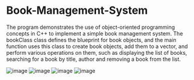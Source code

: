 # Book-Management-System
The program demonstrates the use of object-oriented programming concepts in C++ to implement a simple book management system. The bookClass class defines the blueprint for book objects, and the main function uses this class to create book objects, add them to a vector, and perform various operations on them, such as displaying the list of books, searching for a book by title, author and removing a book from the list.

![image](https://github.com/kushagra-a-singh/Book-Management-System/assets/105034224/617024e3-f6c2-4d16-b972-ef2f831db19e)
![image](https://github.com/kushagra-a-singh/Book-Management-System/assets/105034224/55310bd4-a524-40aa-8ae1-a7103331c7dd)
![image](https://github.com/kushagra-a-singh/Book-Management-System/assets/105034224/288e0c8d-c2cb-412f-8765-53d10a470431)
![image](https://github.com/kushagra-a-singh/Book-Management-System/assets/105034224/2813919f-b954-45c6-a5e9-4d06dca26859)
